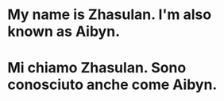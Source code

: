 # My name is Zhasulan. I'm also known as Aibyn.
# Mi chiamo Zhasulan. Sono conosciuto anche come Aibyn.
